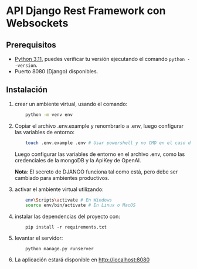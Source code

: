 # API Django Rest Framework con Websockets

## Prerequisitos

- [Python 3.11](https://www.python.org/downloads/release/python-3119/), puedes verificar tu versión ejecutando el
  comando `python --version`.
- Puerto 8080 (Django) disponibles.

## Instalación

1. crear un ambiente virtual, usando el comando:
    ```bash
        python -m venv env
    ```

2. Copiar el archivo .env.example y renombrarlo a .env, luego configurar las variables de entorno:
    ```bash
        touch .env.example .env # Usar powershell y no CMD en el caso de Windows
    ```
   Luego configurar las variables de entorno en el archivo .env, como las credenciales de la mongoDB y la ApiKey de
   OpenAI.

   **Nota**: El secreto de DJANGO funciona tal como está, pero debe ser cambiado para ambientes productivos.

3. activar el ambiente virtual utilizando:
    ```bash
        env\Scripts\activate # En Windows
        source env/bin/activate # En Linux o MacOS
    ```

4. instalar las dependencias del proyecto con:
    ```
        pip install -r requirements.txt
    ```

6. levantar el servidor:
    ```
        python manage.py runserver
    ```

7. La aplicación estará disponible en [http://localhost:8080](http://localhost:8080)